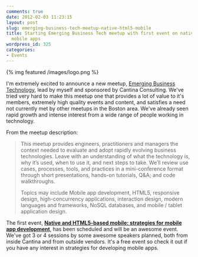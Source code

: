 ```yaml
---
comments: true
date: 2012-02-03 11:23:15
layout: post
slug: emerging-business-tech-meetup-native-html5-mobile
title: Starting Emerging Business Tech meetup with first event on native / HTML5-based
  mobile apps
wordpress_id: 325
categories:
- Events
---
```


{% img featured /images/logo.png %}

I'm extremely excited to announce a new meetup, [Emerging Business Technology](http://www.meetup.com/emerging-business-technology/), lead by myself and sponsored by Cantina Consulting. We've tried very hard to make this meetup one that provides a lot of value to it's members, extremely high quality events and content, and satisfies a need not currently met by other meetups in the Boston area. We've already seen rapid growth and intense interest from a wide range of people working in technology.

<!-- more -->

From the meetup description:

> This meetup provides engineers, practitioners and managers the context needed to evaluate and adopt rapidly evolving business technologies. Leave with an understanding of what the technology is, why it’s used, when to use it, and next steps to take. We’ll review use cases, processes, tools, and practices in a mini-conference format through short presentations, hands-on tutorials, Q&A; and code walkthroughs.
>
> Topics may include Mobile app development, HTML5, responsive design, high-concurrency applications, interaction design, modern languages and frameworks, NoSQL databases, and mobile / tablet application design.

The first event, **[Native and HTML5-based mobile: strategies for mobile app development](http://www.meetup.com/emerging-business-technology/events/50411132/)**, has been scheduled and will be an awesome event. We've got 3 or 4 sessions by some awesome speakers planned, both from inside Cantina and from outside vendors. It's a free event so check it out if you have any interest in strategies for developing mobile apps.
